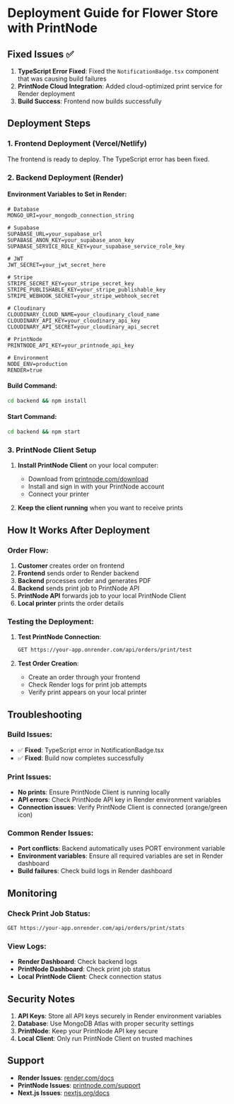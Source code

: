 # Deployment Guide for Flower Store with PrintNode

## Fixed Issues ✅

1. **TypeScript Error Fixed**: Fixed the `NotificationBadge.tsx` component that was causing build failures
2. **PrintNode Cloud Integration**: Added cloud-optimized print service for Render deployment
3. **Build Success**: Frontend now builds successfully

## Deployment Steps

### 1. Frontend Deployment (Vercel/Netlify)

The frontend is ready to deploy. The TypeScript error has been fixed.

### 2. Backend Deployment (Render)

#### Environment Variables to Set in Render:

```env
# Database
MONGO_URI=your_mongodb_connection_string

# Supabase
SUPABASE_URL=your_supabase_url
SUPABASE_ANON_KEY=your_supabase_anon_key
SUPABASE_SERVICE_ROLE_KEY=your_supabase_service_role_key

# JWT
JWT_SECRET=your_jwt_secret_here

# Stripe
STRIPE_SECRET_KEY=your_stripe_secret_key
STRIPE_PUBLISHABLE_KEY=your_stripe_publishable_key
STRIPE_WEBHOOK_SECRET=your_stripe_webhook_secret

# Cloudinary
CLOUDINARY_CLOUD_NAME=your_cloudinary_cloud_name
CLOUDINARY_API_KEY=your_cloudinary_api_key
CLOUDINARY_API_SECRET=your_cloudinary_api_secret

# PrintNode
PRINTNODE_API_KEY=your_printnode_api_key

# Environment
NODE_ENV=production
RENDER=true
```

#### Build Command:
```bash
cd backend && npm install
```

#### Start Command:
```bash
cd backend && npm start
```

### 3. PrintNode Client Setup

1. **Install PrintNode Client** on your local computer:
   - Download from [printnode.com/download](https://www.printnode.com/download)
   - Install and sign in with your PrintNode account
   - Connect your printer

2. **Keep the client running** when you want to receive prints

## How It Works After Deployment

### Order Flow:
1. **Customer** creates order on frontend
2. **Frontend** sends order to Render backend
3. **Backend** processes order and generates PDF
4. **Backend** sends print job to PrintNode API
5. **PrintNode API** forwards job to your local PrintNode Client
6. **Local printer** prints the order details

### Testing the Deployment:

1. **Test PrintNode Connection**:
   ```bash
   GET https://your-app.onrender.com/api/orders/print/test
   ```

2. **Test Order Creation**:
   - Create an order through your frontend
   - Check Render logs for print job attempts
   - Verify print appears on your local printer

## Troubleshooting

### Build Issues:
- ✅ **Fixed**: TypeScript error in NotificationBadge.tsx
- ✅ **Fixed**: Build now completes successfully

### Print Issues:
- **No prints**: Ensure PrintNode Client is running locally
- **API errors**: Check PrintNode API key in Render environment variables
- **Connection issues**: Verify PrintNode Client is connected (orange/green icon)

### Common Render Issues:
- **Port conflicts**: Backend automatically uses PORT environment variable
- **Environment variables**: Ensure all required variables are set in Render dashboard
- **Build failures**: Check build logs in Render dashboard

## Monitoring

### Check Print Job Status:
```bash
GET https://your-app.onrender.com/api/orders/print/stats
```

### View Logs:
- **Render Dashboard**: Check backend logs
- **PrintNode Dashboard**: Check print job status
- **Local PrintNode Client**: Check connection status

## Security Notes

1. **API Keys**: Store all API keys securely in Render environment variables
2. **Database**: Use MongoDB Atlas with proper security settings
3. **PrintNode**: Keep your PrintNode API key secure
4. **Local Client**: Only run PrintNode Client on trusted machines

## Support

- **Render Issues**: [render.com/docs](https://render.com/docs)
- **PrintNode Issues**: [printnode.com/support](https://www.printnode.com/support)
- **Next.js Issues**: [nextjs.org/docs](https://nextjs.org/docs)
